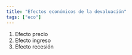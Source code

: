```yaml
---
title: "Efectos económicos de la devaluación"
tags: ["eco"]
---
```

1. Efecto precio
2. Efecto ingreso
3. Efecto recesión